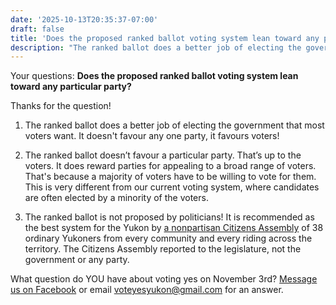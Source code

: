 ```yaml
---
date: '2025-10-13T20:35:37-07:00'
draft: false
title: 'Does the proposed ranked ballot voting system lean toward any particular party?'
description: "The ranked ballot does a better job of electing the government that most voters want. It doesn't favour any one party, it favours voters!"
---
```


Your questions: **Does the proposed ranked ballot voting system lean toward any particular party?** 

Thanks for the question!

1. The ranked ballot does a better job of electing the government that most voters want. It doesn't favour any one party, it favours voters!

2. The ranked ballot doesn’t favour a particular party. That’s up to the voters. It does reward parties for appealing to a broad range of voters. That's because a majority of voters have to be willing to vote for them. This is very different from our current voting system, where candidates are often elected by a minority of the voters.

3. The ranked ballot is not proposed by politicians! It is recommended as the best system for the Yukon by [a nonpartisan Citizens Assembly](https://www.yukoncitizensassembly.ca/) of 38 ordinary Yukoners from every community and every riding across the territory. The Citizens Assembly reported to the legislature, not the government or any party. 

What question do YOU have about voting yes on November 3rd? [Message us on Facebook](https://www.facebook.com/people/Vote-Yes-Yukon-Votez-oui-Yukon/61581300344433/) or email <voteyesyukon@gmail.com> for an answer.
